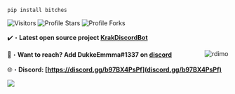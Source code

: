 ```sh-session
pip install bitches
```

<img src="https://komarev.com/ghpvc/?username=aghack&label=Profile%20Views&color=008042&style=flat&label=Visitors" alt="Visitors"></a>
<img src="https://img.shields.io/badge/dynamic/json?&label=Total%20Stars&color=008042&style=flat&style=for-the-badge&query=%24.stars&url=https://api.github-star-counter.workers.dev/user/Aghack" alt="Profile Stars"></a>
<img src="https://img.shields.io/badge/dynamic/json?&label=Total%20Forks&color=008042&style=flat&style=for-the-badge&query=%24.forks&url=https://api.github-star-counter.workers.dev/user/Aghack" alt="Profile Forks"></a>

✔️・**Latest open source project [KrakDiscordBot](https://github.com/Aghack/KrakDiscordBotV2)**

📩・**Want to reach? Add DukkeEmmma#1337 on [discord](https://discord.gg/b97BX4PsPf)**
</a><img align="right" src="https://github-readme-stats.vercel.app/api/top-langs?username=aghack&count_private=true&hide=procfile,css&theme=dark&border_color=000000&cache_seconds=1800&layout=compact&langs_count=10&custom_title=Most Used Coding Languages" alt="rdimo" /> </p>
🌐・**Discord: [https://discord.gg/b97BX4PsPf](discord.gg/b97BX4PsPf)**

<a href="https://discord.gg/b97BX4PsPf" target="_blank"> <img src="https://discord.c99.nl/widget/theme-1/857479479068590130.png"/></a>
